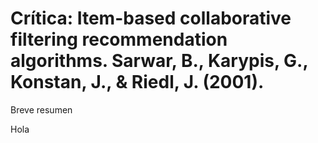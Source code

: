 # Crítica: Item-based collaborative filtering recommendation algorithms. Sarwar, B., Karypis, G., Konstan, J., & Riedl, J. (2001).

Breve resumen

Hola

